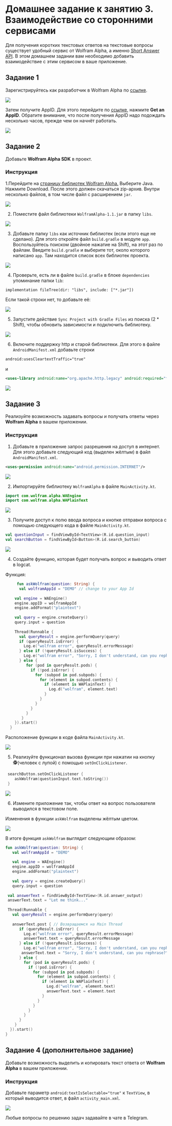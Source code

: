 # Домашнее задание к занятию 3. Взаимодействие со сторонними сервисами 
Для получения коротких текстовых ответов на текстовые вопросы существует удобный сервис от Wolfram Alpha, а именно [Short Answer API](https://products.wolframalpha.com/simple-api/documentation/). В этом домашнем задании вам необходимо добавить взаимодействие с этим сервисом в ваше приложение.
 

## Задание 1
Зарегистрируйтесь как разработчик в Wolfram Alpha по [ссылке](https://account.wolfram.com/login/create).

![](ДЗ3/1_1.png)

Затем получите AppID. Для этого перейдите по [ссылке](https://developer.wolframalpha.com/portal/myapps/index.html), нажмите **Get an AppID**. Обратите внимание, что после получения AppID надо подождать несколько часов, прежде чем он начнёт работать.

![](ДЗ3/1_2.png)

## Задание 2
Добавьте **Wolfram Alpha SDK** в проект.

### Инструкция
1.Перейдите на [страницу библиотек Wolfram Alpha.](https://products.wolframalpha.com/api/libraries.html) Выберите Java. Нажмите Download. После этого должен скачаться zip-архив. Внутри несколько файлов, в том числе файл с расширением `jar`.

![](ДЗ3/2_1.png)

2. Поместите файл библиотеки `WolframAlpha-1.1.jar` в папку `libs`.

![](ДЗ3/2_2.png)

3. Добавьте папку `libs` как источник библиотек (если этого еще не сделано). Для этого откройте файл `build.gradle` в модуле `app`. Воспользуйтесь поиском (двойное нажатие на Shift), на этот раз по файлам. Введите `build.gradle` и выберите тот, около которого написано `app`. Там находится список всех библиотек проекта.

![](ДЗ3/2_3.png)

4. Проверьте, есть ли в файле `build.gradle` в блоке `dependencies` упоминание папки `lib`: 
```
implementation fileTree(dir: "libs", include: ["*.jar"])
```
Если такой строки нет, то добавьте её:

![](ДЗ3/2_4.png)

5. Запустите действие `Sync Project with Gradle Files` из поиска (2 * Shift), чтобы обновить зависимости и подключить библиотеку.

![](ДЗ3/2_5.png)

6. Включите поддержку http и старой библиотеки. Для этого в файле `AndroidManifest.xml` добавьте строки 

```xml
android:usesCleartextTraffic="true"
```
и 

```xml
<uses-library android:name="org.apache.http.legacy" android:required="false"/>
```

![](ДЗ3/2_6.png)


## Задание 3

Реализуйте возможность задавать вопросы и получать ответы через **Wolfram Alpha** в вашем приложении.


### Инструкция

1. Добавьте в приложение запрос разрешения на доступ в интернет. Для этого добавьте следующий код (выделен жёлтым) в файл `AndroidManifest.xml`. 

```xml
<uses-permission android:name="android.permission.INTERNET"/>
```

![](ДЗ3/3_1.png)

2. Импортируйте библиотеку `WolframAlpha` в файле `MainActivity.kt`. 

```kotlin
import com.wolfram.alpha.WAEngine
import com.wolfram.alpha.WAPlainText
```

![](ДЗ3/3_2.png)

3. Получите доступ к полю ввода вопроса и кнопке отправки вопроса с помощью следующего кода в файле `MainActivity.kt`.

```kotlin
val questionInput = findViewById<TextView>(R.id.question_input)
val searchButton = findViewById<Button>(R.id.search_button)
```

![](ДЗ3/3_3.png)

4. Создайте функцию, которая будет получать вопрос и выводить ответ в logcat.

Функция: 
```kotlin
     fun askWolfram(question: String) {
      val wolframAppId = "DEMO" // change to your App Id
 
    val engine = WAEngine()
    engine.appID = wolframAppId
    engine.addFormat("plaintext")
 
    val query = engine.createQuery()
    query.input = question
 
    Thread(Runnable {
      val queryResult = engine.performQuery(query)
      if (queryResult.isError) {
        Log.e("wolfram error", queryResult.errorMessage)
      } else if (!queryResult.isSuccess) {
        Log.e("wolfram error", "Sorry, I don't understand, can you rephrase?")
      } else {
         for (pod in queryResult.pods) {
           if (!pod.isError) {
             for (subpod in pod.subpods) {
               for (element in subpod.contents) {
                 if (element is WAPlainText) {
                   Log.d("wolfram", element.text)
                 }
               }
             }
           }
         }
       }
    }).start()
  }
```

Расположение функции в коде файла `MainActivity.kt`.

![](ДЗ3/3_4.png)

5. Реализуйте функционал вызова функции при нажатии на кнопку 🕵️‍(человек с лупой) с помощью `setOnClickListener`.

```kotlin
 searchButton.setOnClickListener {
    askWolfram(questionInput.text.toString())
 }
```

![](ДЗ3/3_5.png)

6. Измените приложение так, чтобы ответ на вопрос пользователя выводился в текстовом поле. 

Изменения в функции `askWolfram` выделены жёлтым цветом.

![](ДЗ3/3_6.png)

В итоге функция `askWolfram` выглядит следующим образом:

```kotlin
fun askWolfram(question: String) {
   val wolframAppId = "DEMO"
 
   val engine = WAEngine()
   engine.appID = wolframAppId
   engine.addFormat("plaintext")
 
   val query = engine.createQuery()
   query.input = question
 
 val answerText = findViewById<TextView>(R.id.answer_output)
 answerText.text = "Let me think..."
 
 Thread(Runnable {
   val queryResult = engine.performQuery(query)
 
   answerText.post { // Возвращаемся на Main Thread
      if (queryResult.isError) {
        Log.e("wolfram error", queryResult.errorMessage)
        answerText.text = queryResult.errorMessage
      } else if (!queryResult.isSuccess) {
        Log.e("wolfram error", "Sorry, I don't understand, can you rephrase?")
       answerText.text = "Sorry, I don't understand, can you rephrase?"
      } else {
        for (pod in queryResult.pods) {
          if (!pod.isError) {
            for (subpod in pod.subpods) {
              for (element in subpod.contents) {
                if (element is WAPlainText) {
                  Log.d("wolfram", element.text)
                  answerText.text = element.text
                }
              }
            }
          }
        }
      }
    }
  }).start()
}
```

## Задание 4 (дополнительное задание)

Добавьте возможность выделить и копировать текст ответа от **Wolfram Alpha** в вашем приложении. 

### Инструкция 

Добавьте параметр `android:textIsSelectable="true"`  к `TextView`, в который выводится ответ, в файл `activity_main.xml`.

![](ДЗ3/3_7.png)


Любые вопросы по решению задач задавайте в чате в Telegram.
